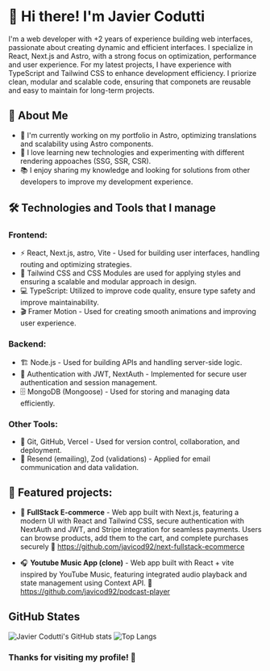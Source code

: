 # 👋 Hi there! I'm Javier Codutti
I'm a web developer with +2 years of experience building web interfaces, passionate about creating dynamic and efficient interfaces. I specialize in React, Next.js and Astro, with a strong focus on optimization, performance and user experience. For my latest projects, I have experience with TypeScript and Tailwind CSS to enhance development efficiency. I priorize clean, modular and scalable code, ensuring that componets are reusable and easy to maintain for long-term projects.

## 🚀 About Me
* 🎯 I'm currently working on my portfolio in Astro, optimizing translations and scalability using Astro components.
* 🔎 I love learning new technologies and experimenting with different rendering appoaches (SSG, SSR, CSR).
* 📚 I enjoy sharing my knowledge and looking for solutions from other developers to improve my development experience.

## 🛠️ Technologies and Tools that I manage
### Frontend:
* ⚡ React, Next.js, astro, Vite - Used for building user interfaces, handling routing and optimizing strategies.
* 🎨 Tailwind CSS and CSS Modules are used for applying styles and ensuring a scalable and modular approach in design.
* 💻 TypeScript: Utilized to improve code quality, ensure type safety and improve maintainability.
* 🎬 Framer Motion - Used for creating smooth animations and improving user experience.

### Backend:
* 🏗 Node.js - Used for building APIs and handling server-side logic.
* 🔐 Authentication with JWT, NextAuth - Implemented for secure user authentication and session management.
* 🗄 MongoDB (Mongoose) - Used for storing and managing data efficiently.

### Other Tools:
* 🔧 Git, GitHub, Vercel - Used for version control, collaboration, and deployment.
* 📩 Resend (emailing), Zod (validations) - Applied for email communication and data validation.

## 🥁 Featured projects:
* 🛒 **FullStack E-commerce** - Web app built with Next.js, featuring a modern UI with React and Tailwind CSS, secure authentication with NextAuth and JWT, and Stripe integration for seamless payments. Users can browse products, add them to the cart, and complete purchases securely 🔗 https://github.com/javicod92/next-fullstack-ecommerce

* 🎧 **Youtube Music App (clone)** - Web app built with React + vite inspired by YouTube Music, featuring integrated audio playback and state management using Context API. 🔗 https://github.com/javicod92/podcast-player

## GitHub States
![Javier Codutti's GitHub stats](https://github-readme-stats.vercel.app/api?username=javicod92&show_icons=true&theme=merko)
![Top Langs](https://github-readme-stats.vercel.app/api/top-langs/?username=javicod92&layout=compact&theme=merko&show_icons=true)

### Thanks for visiting my profile! 🚀
<!--
**javicod92/javicod92** is a ✨ _special_ ✨ repository because its `README.md` (this file) appears on your GitHub profile.

Here are some ideas to get you started:

- 🔭 I’m currently working on ...
- 🌱 I’m currently learning ...
- 👯 I’m looking to collaborate on ...
- 🤔 I’m looking for help with ...
- 💬 Ask me about ...
- 📫 How to reach me: ...
- 😄 Pronouns: ...
- ⚡ Fun fact: ...
-->
